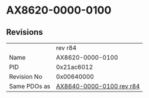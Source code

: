 # AX8620-0000-0100

## Revisions
<table>
<tr>
<td></td>
<td>rev r84</td>
</tr>
<tr>
<td>Name</td>
<td>AX8620-0000-0100</td>
</tr>
<tr>
<td>PID</td>
<td>0x21ac6012</td>
</tr>
<tr>
<td>Revision No</td>
<td>0x00640000</td>
</tr>
<tr>
<td>Same PDOs as</td>
<td><a href="AX8640-0000-0100.md">AX8640-0000-0100 rev r84</a></td>
</tr>
</table>

